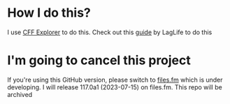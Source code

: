 # How I do this?
I use [CFF Explorer](https://ntcore.com/explorer-suite/) to do this. Check out this [guide](http://youtube.com/watch?v=szoNZNBnP_g) by LagLife to do this
# I'm going to cancel this project
If you're using this GitHub version, please switch to [files.fm](https://files.fm/nhhizme_vn?utm_source=github) which is under developing. I will release 117.0a1 (2023-07-15) on files.fm. This repo will be archived
